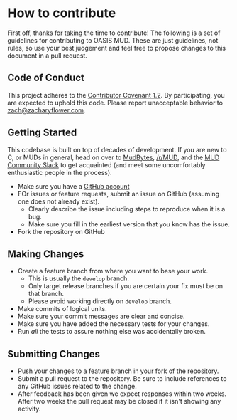 # How to contribute

First off, thanks for taking the time to contribute! The following is a set of guidelines for contributing to OASIS MUD. These are just guidelines, not rules, so use your best judgement and feel free to propose changes to this document in a pull request.

## Code of Conduct

This project adheres to the [Contributor Covenant 1.2](http://contributor-covenant.org/version/1/2/0).
By participating, you are expected to uphold this code.
Please report unacceptable behavior to [zach@zacharyflower.com](mailto:zach@zacharyflower.com).

## Getting Started

This codebase is built on top of decades of development. If you are new to C, or MUDs in general, head on over to [MudBytes](http://www.mudbytes.net/), [/r/MUD](https://www.reddit.com/r/MUD), and the [MUD Community Slack](http://signup.mudcommunity.com/) to get acquainted (and meet some uncomfortably enthusiastic people in the process).

* Make sure you have a [GitHub account](https://github.com/signup/free)
* FOr issues or feature requests, submit an issue on GitHub (assuming one does not already exist).
  * Clearly describe the issue including steps to reproduce when it is a bug.
  * Make sure you fill in the earliest version that you know has the issue.
* Fork the repository on GitHub

## Making Changes

* Create a feature branch from where you want to base your work.
  * This is usually the `develop` branch.
  * Only target release branches if you are certain your fix must be on that
    branch.
  * Please avoid working directly on `develop` branch.
* Make commits of logical units.
* Make sure your commit messages are clear and concise.
* Make sure you have added the necessary tests for your changes.
* Run _all_ the tests to assure nothing else was accidentally broken.

## Submitting Changes

* Push your changes to a feature branch in your fork of the repository.
* Submit a pull request to the repository. Be sure to include references to any GitHub issues related to the change.
* After feedback has been given we expect responses within two weeks. After two
  weeks the pull request may be closed if it isn't showing any activity.
